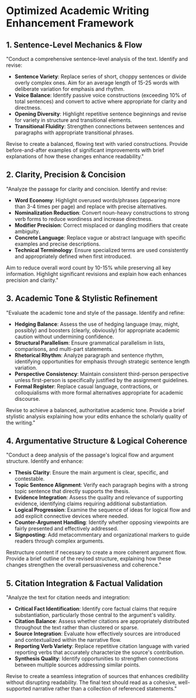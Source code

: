 # Optimized Academic Writing Enhancement Framework

## 1. Sentence-Level Mechanics & Flow

"Conduct a comprehensive sentence-level analysis of the text. Identify and revise:

- **Sentence Variety**: Replace series of short, choppy sentences or divide overly complex ones. Aim for an average length of 15-25 words with deliberate variation for emphasis and rhythm.
- **Voice Balance**: Identify passive voice constructions (exceeding 10% of total sentences) and convert to active where appropriate for clarity and directness.
- **Opening Diversity**: Highlight repetitive sentence beginnings and revise for variety in structure and transitional elements.
- **Transitional Fluidity**: Strengthen connections between sentences and paragraphs with appropriate transitional phrases.

Revise to create a balanced, flowing text with varied constructions. Provide before-and-after examples of significant improvements with brief explanations of how these changes enhance readability."

## 2. Clarity, Precision & Concision

"Analyze the passage for clarity and concision. Identify and revise:

- **Word Economy**: Highlight overused words/phrases (appearing more than 3-4 times per page) and replace with precise alternatives.
- **Nominalization Reduction**: Convert noun-heavy constructions to strong verb forms to reduce wordiness and increase directness.
- **Modifier Precision**: Correct misplaced or dangling modifiers that create ambiguity.
- **Concrete Language**: Replace vague or abstract language with specific examples and precise descriptions.
- **Technical Terminology**: Ensure specialized terms are used consistently and appropriately defined when first introduced.

Aim to reduce overall word count by 10-15% while preserving all key information. Highlight significant revisions and explain how each enhances precision and clarity."

## 3. Academic Tone & Stylistic Refinement

"Evaluate the academic tone and style of the passage. Identify and refine:

- **Hedging Balance**: Assess the use of hedging language (may, might, possibly) and boosters (clearly, obviously) for appropriate academic caution without undermining confidence.
- **Structural Parallelism**: Ensure grammatical parallelism in lists, comparisons, and multi-part statements.
- **Rhetorical Rhythm**: Analyze paragraph and sentence rhythm, identifying opportunities for emphasis through strategic sentence length variation.
- **Perspective Consistency**: Maintain consistent third-person perspective unless first-person is specifically justified by the assignment guidelines.
- **Formal Register**: Replace casual language, contractions, or colloquialisms with more formal alternatives appropriate for academic discourse.

Revise to achieve a balanced, authoritative academic tone. Provide a brief stylistic analysis explaining how your edits enhance the scholarly quality of the writing."

## 4. Argumentative Structure & Logical Coherence

"Conduct a deep analysis of the passage's logical flow and argument structure. Identify and enhance:

- **Thesis Clarity**: Ensure the main argument is clear, specific, and contestable.
- **Topic Sentence Alignment**: Verify each paragraph begins with a strong topic sentence that directly supports the thesis.
- **Evidence Integration**: Assess the quality and relevance of supporting evidence, identifying claims requiring additional substantiation.
- **Logical Progression**: Examine the sequence of ideas for logical flow and add explicit connective devices where needed.
- **Counter-Argument Handling**: Identify whether opposing viewpoints are fairly presented and effectively addressed.
- **Signposting**: Add metacommentary and organizational markers to guide readers through complex arguments.

Restructure content if necessary to create a more coherent argument flow. Provide a brief outline of the revised structure, explaining how these changes strengthen the overall persuasiveness and coherence."

## 5. Citation Integration & Factual Validation

"Analyze the text for citation needs and integration:

- **Critical Fact Identification**: Identify core factual claims that require substantiation, particularly those central to the argument's validity.
- **Citation Balance**: Assess whether citations are appropriately distributed throughout the text rather than clustered or sparse.
- **Source Integration**: Evaluate how effectively sources are introduced and contextualized within the narrative flow.
- **Reporting Verb Variety**: Replace repetitive citation language with varied reporting verbs that accurately characterize the source's contribution.
- **Synthesis Quality**: Identify opportunities to strengthen connections between multiple sources addressing similar points.

Revise to create a seamless integration of sources that enhances credibility without disrupting readability. The final text should read as a cohesive, well-supported narrative rather than a collection of referenced statements."

